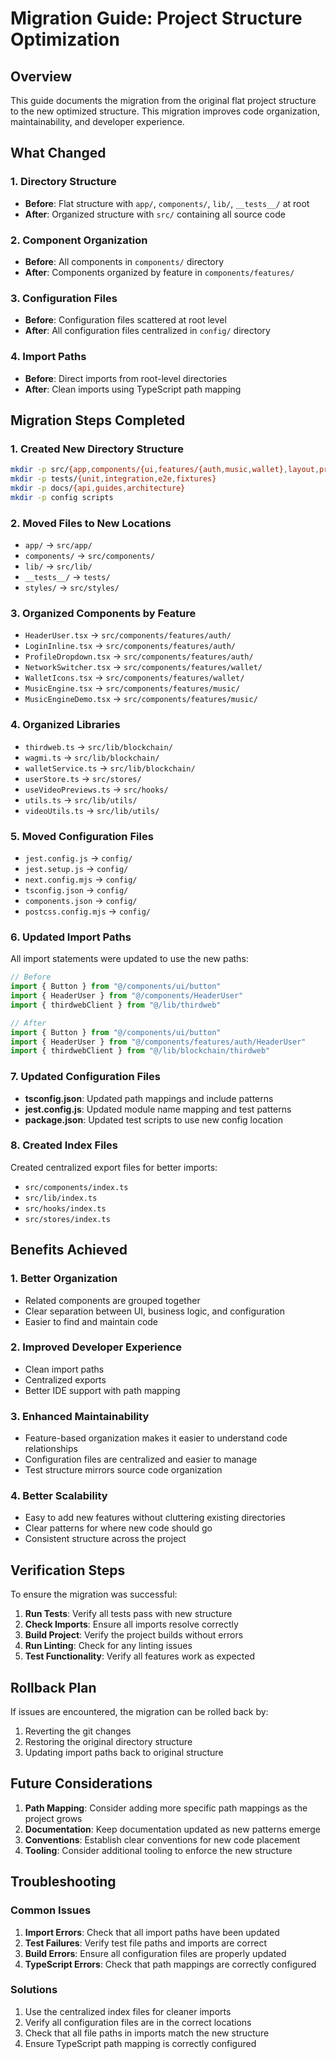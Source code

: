 # Migration Guide: Project Structure Optimization

## Overview

This guide documents the migration from the original flat project structure to the new optimized structure. This migration improves code organization, maintainability, and developer experience.

## What Changed

### 1. Directory Structure
- **Before**: Flat structure with `app/`, `components/`, `lib/`, `__tests__/` at root
- **After**: Organized structure with `src/` containing all source code

### 2. Component Organization
- **Before**: All components in `components/` directory
- **After**: Components organized by feature in `components/features/`

### 3. Configuration Files
- **Before**: Configuration files scattered at root level
- **After**: All configuration files centralized in `config/` directory

### 4. Import Paths
- **Before**: Direct imports from root-level directories
- **After**: Clean imports using TypeScript path mapping

## Migration Steps Completed

### 1. Created New Directory Structure
```bash
mkdir -p src/{app,components/{ui,features/{auth,music,wallet},layout,providers},lib/{music-engine,blockchain,auth,utils,types},hooks,stores,styles}
mkdir -p tests/{unit,integration,e2e,fixtures}
mkdir -p docs/{api,guides,architecture}
mkdir -p config scripts
```

### 2. Moved Files to New Locations
- `app/` → `src/app/`
- `components/` → `src/components/`
- `lib/` → `src/lib/`
- `__tests__/` → `tests/`
- `styles/` → `src/styles/`

### 3. Organized Components by Feature
- `HeaderUser.tsx` → `src/components/features/auth/`
- `LoginInline.tsx` → `src/components/features/auth/`
- `ProfileDropdown.tsx` → `src/components/features/auth/`
- `NetworkSwitcher.tsx` → `src/components/features/wallet/`
- `WalletIcons.tsx` → `src/components/features/wallet/`
- `MusicEngine.tsx` → `src/components/features/music/`
- `MusicEngineDemo.tsx` → `src/components/features/music/`

### 4. Organized Libraries
- `thirdweb.ts` → `src/lib/blockchain/`
- `wagmi.ts` → `src/lib/blockchain/`
- `walletService.ts` → `src/lib/blockchain/`
- `userStore.ts` → `src/stores/`
- `useVideoPreviews.ts` → `src/hooks/`
- `utils.ts` → `src/lib/utils/`
- `videoUtils.ts` → `src/lib/utils/`

### 5. Moved Configuration Files
- `jest.config.js` → `config/`
- `jest.setup.js` → `config/`
- `next.config.mjs` → `config/`
- `tsconfig.json` → `config/`
- `components.json` → `config/`
- `postcss.config.mjs` → `config/`

### 6. Updated Import Paths
All import statements were updated to use the new paths:
```typescript
// Before
import { Button } from "@/components/ui/button"
import { HeaderUser } from "@/components/HeaderUser"
import { thirdwebClient } from "@/lib/thirdweb"

// After
import { Button } from "@/components/ui/button"
import { HeaderUser } from "@/components/features/auth/HeaderUser"
import { thirdwebClient } from "@/lib/blockchain/thirdweb"
```

### 7. Updated Configuration Files
- **tsconfig.json**: Updated path mappings and include patterns
- **jest.config.js**: Updated module name mapping and test patterns
- **package.json**: Updated test scripts to use new config location

### 8. Created Index Files
Created centralized export files for better imports:
- `src/components/index.ts`
- `src/lib/index.ts`
- `src/hooks/index.ts`
- `src/stores/index.ts`

## Benefits Achieved

### 1. Better Organization
- Related components are grouped together
- Clear separation between UI, business logic, and configuration
- Easier to find and maintain code

### 2. Improved Developer Experience
- Clean import paths
- Centralized exports
- Better IDE support with path mapping

### 3. Enhanced Maintainability
- Feature-based organization makes it easier to understand code relationships
- Configuration files are centralized and easier to manage
- Test structure mirrors source code organization

### 4. Better Scalability
- Easy to add new features without cluttering existing directories
- Clear patterns for where new code should go
- Consistent structure across the project

## Verification Steps

To ensure the migration was successful:

1. **Run Tests**: Verify all tests pass with new structure
2. **Check Imports**: Ensure all imports resolve correctly
3. **Build Project**: Verify the project builds without errors
4. **Run Linting**: Check for any linting issues
5. **Test Functionality**: Verify all features work as expected

## Rollback Plan

If issues are encountered, the migration can be rolled back by:
1. Reverting the git changes
2. Restoring the original directory structure
3. Updating import paths back to original structure

## Future Considerations

1. **Path Mapping**: Consider adding more specific path mappings as the project grows
2. **Documentation**: Keep documentation updated as new patterns emerge
3. **Conventions**: Establish clear conventions for new code placement
4. **Tooling**: Consider additional tooling to enforce the new structure

## Troubleshooting

### Common Issues

1. **Import Errors**: Check that all import paths have been updated
2. **Test Failures**: Verify test file paths and imports are correct
3. **Build Errors**: Ensure all configuration files are properly updated
4. **TypeScript Errors**: Check that path mappings are correctly configured

### Solutions

1. Use the centralized index files for cleaner imports
2. Verify all configuration files are in the correct locations
3. Check that all file paths in imports match the new structure
4. Ensure TypeScript path mapping is correctly configured


